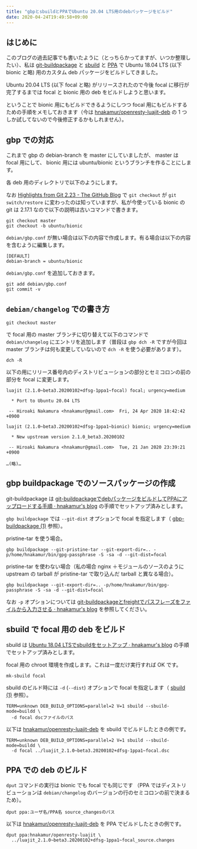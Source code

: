 ```yaml
---
title: "gbpとsbuildとPPAでUbuntu 20.04 LTS用のdebパッケージをビルド"
date: 2020-04-24T19:49:58+09:00
---
```


## はじめに

このブログの過去記事でも書いたように（とっちらかってますが、いつか整理したい）、私は [git-buildpackage](https://github.com/agx/git-buildpackage) と [sbuild](https://wiki.ubuntu.com/SimpleSbuild) と [PPA](https://launchpad.net/ubuntu/+ppas) で Ubuntu 18.04 LTS (以下 bionic と略) 用のカスタム deb パッケージをビルドしてきました。

Ubuntu 20.04 LTS (以下 focal と略) がリリースされたので今後 focal に移行が完了するまでは focal と bionic 用の deb をビルドしようと思います。

ということで bionic 用にもビルドできるようにしつつ focal 用にもビルドするための手順をメモしておきます（今は [hnakamur/openresty-luajit-deb](https://github.com/hnakamur/openresty-luajit-deb) の 1 つしか試してないので今後修正するかもしれません）。

## gbp での対応

これまで gbp の debian-branch を master にしていましたが、 master は focal 用にして、 bionic 用には ubuntu/bionic というブランチを作ることにします。

各 deb 用のディレクトリで以下のようにします。

なお [Highlights from Git 2.23 - The GitHub Blog](https://github.blog/2019-08-16-highlights-from-git-2-23/) で `git checkout` が `git switch/restore` に変わったのは知っていますが、私が今使っている bionic の git は 2.17.1 なので以下の説明は古いコマンドで書きます。

```console
git checkout master
git checkout -b ubuntu/bionic
```

`debian/gbp.conf` が無い場合は以下の内容で作成します。有る場合は以下の内容を含むように編集します。

```text
[DEFAULT]
debian-branch = ubuntu/bionic
```

`debian/gbp.conf` を追加しておきます。

```console
git add debian/gbp.conf
git commit -v
```

## `debian/changelog` での書き方

```console
git checkout master
```

で focal 用の master ブランチに切り替えて以下のコマンドで `debian/changelog` にエントリを追加します（普段は `gbp dch -R` ですが今回は master ブランチは何も変更していないので `dch -R` を使う必要があります）。

```console
dch -R
```

以下の用にリリース番号内のディストリビューションの部分とセミコロンの前の部分を focal に変更します。

```text
luajit (2.1.0~beta3.20200102+dfsg-1ppa1~focal) focal; urgency=medium

  * Port to Ubuntu 20.04 LTS

 -- Hiroaki Nakamura <hnakamur@gmail.com>  Fri, 24 Apr 2020 18:42:42 +0900

luajit (2.1.0~beta3.20200102+dfsg-1ppa1~bionic) bionic; urgency=medium

  * New upstream version 2.1.0_beta3.20200102

 -- Hiroaki Nakamura <hnakamur@gmail.com>  Tue, 21 Jan 2020 23:39:21 +0900

…(略)…
```

## gbp buildpackage でのソースパッケージの作成

git-buildpackage は [git-buildpackageでdebパッケージをビルドしてPPAにアップロードする手順 · hnakamur's blog](https://hnakamur.github.io/blog/2017/07/05/how-to-build-deb-with-git-buildpackage/) の手順でセットアップ済みとします。

`gbp buildpackage` では `--git-dist` オプションで focal を指定します（ [gbp-buildpackage (1)](https://manpages.ubuntu.com/manpages/focal/en/man1/gbp-buildpackage.1.html) 参照）。

pristine-tar を使う場合。

```console
gbp buildpackage --git-pristine-tar --git-export-dir=.. -p/home/hnakamur/bin/gpg-passphrase -S -sa -d --git-dist=focal
```

pristine-tar を使わない場合（私の場合 nginx ＋モジュールのソースのように upstream の tarball が pristine-tar で取り込んだ tarball と異なる場合）。

```console
gbp buildpackage --git-export-dir=.. -p/home/hnakamur/bin/gpg-passphrase -S -sa -d --git-dist=focal
```

なお `-p` オプションについては [git-buildpackageとfreightでパスフレーズをファイルから入力させる · hnakamur's blog](/blog/2017/08/28/use-passphrase-file-in-git-buildpackage-and-freight/) を参照してください。

## sbuild で focal 用の deb をビルド

sbuild は [Ubuntu 18.04 LTSでsbuildをセットアップ · hnakamur's blog](/blog/2018/06/07/setup-sbuild-on-ubuntu-18.04-lts/) の手順でセットアップ済みとします。

focal 用の chroot 環境を作成します。これは一度だけ実行すれば OK です。

```console
mk-sbuild focal
```

sbuild のビルド時には `-d` (`--dist`) オプションで focal を指定します（ [sbuild (1)](https://manpages.ubuntu.com/manpages/focal/en/man1/sbuild.1.html) 参照）。

```console
TERM=unknown DEB_BUILD_OPTIONS=parallel=2 V=1 sbuild --sbuild-mode=buildd \
  -d focal dscファイルのパス
```

以下は [hnakamur/openresty-luajit-deb](https://github.com/hnakamur/openresty-luajit-deb) を sbuild でビルドしたときの例です。

```console
TERM=unknown DEB_BUILD_OPTIONS=parallel=2 V=1 sbuild --sbuild-mode=buildd \
  -d focal ../luajit_2.1.0~beta3.20200102+dfsg-1ppa1~focal.dsc
```

## PPA での deb のビルド

`dput` コマンドの実行は bionic でも focal でも同じです
（PPA ではディストリビューションは `debian/changelog` のバージョンの行のセミコロンの前で決まるため）。

```console
dput ppa:ユーザ名/PPA名 source_changesのパス
```

以下は [hnakamur/openresty-luajit-deb](https://github.com/hnakamur/openresty-luajit-deb) を PPA でビルドしたときの例です。

```console
dput ppa:hnakamur/openresty-luajit \
  ../luajit_2.1.0~beta3.20200102+dfsg-1ppa1~focal_source.changes
```
